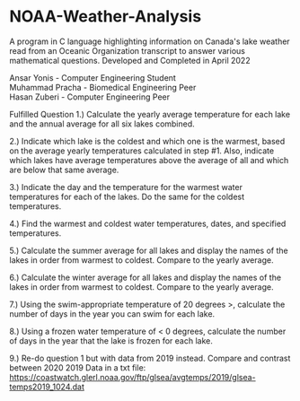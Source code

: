 # NOAA-Weather-Analysis
A program in C language highlighting information on Canada's lake weather read from an Oceanic Organization transcript to answer various mathematical questions.
Developed and Completed in April 2022

Ansar Yonis - Computer Engineering Student <br /> Muhammad Pracha - Biomedical Engineering Peer <br /> Hasan Zuberi - Computer Engineering Peer

Fulfilled Question 
1.) Calculate the yearly average temperature for each lake and the annual average for all six lakes combined.

2.) Indicate which lake is the coldest and which one is the warmest, based on the average yearly temperatures calculated in step #1. Also, indicate which lakes have average temperatures above the average of all and which are below that same average.

3.) Indicate the day and the temperature for the warmest water temperatures for each of the lakes. Do the same for the coldest temperatures.

4.) Find the warmest and coldest water temperatures, dates, and specified temperatures.

5.) Calculate the summer average for all lakes and display the names of the lakes in order from warmest to coldest. Compare to the yearly average.

6.) Calculate the winter average for all lakes and display the names of the lakes in order from warmest to coldest. Compare to the yearly average.

7.) Using the swim-appropriate temperature of 20 degrees >, calculate the number of days in the year you can swim for each lake.

8.) Using a frozen water temperature of < 0 degrees, calculate the number of days in the year that the lake is frozen for each lake.

9.) Re-do question 1 but with data from 2019 instead. Compare and contrast between 2020
2019 Data in a txt file: https://coastwatch.glerl.noaa.gov/ftp/glsea/avgtemps/2019/glsea-temps2019_1024.dat
